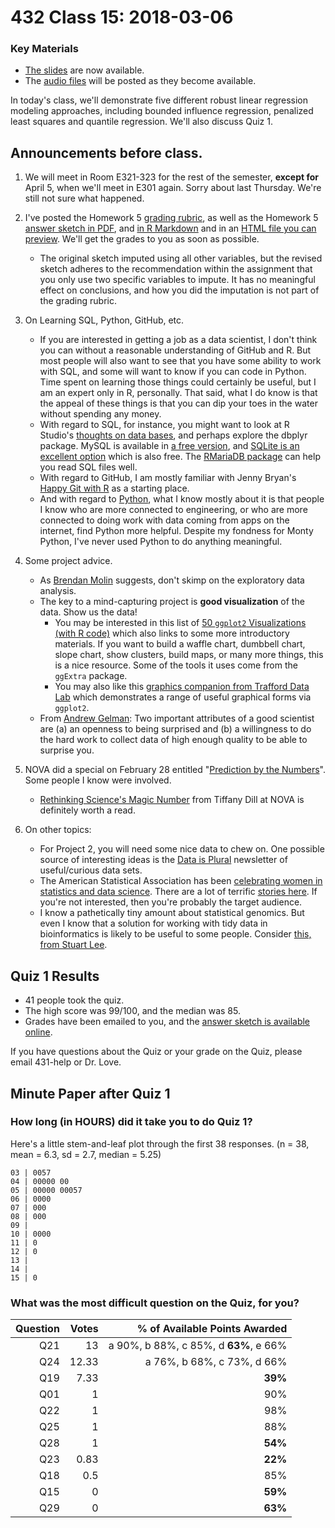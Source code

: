 # 432 Class 15: 2018-03-06

### Key Materials

- [The slides](https://github.com/THOMASELOVE/432-2018/tree/master/slides/class15) are now available.
- The [audio files](https://github.com/THOMASELOVE/432-2018/tree/master/slides/class15) will be posted as they become available.

In today's class, we'll demonstrate five different robust linear regression modeling approaches, including bounded influence regression, penalized least squares and quantile regression. We'll also discuss Quiz 1.

## Announcements before class.

1. We will meet in Room E321-323 for the rest of the semester, **except for** April 5, when we'll meet in E301 again. Sorry about last Thursday. We're still not sure what happened.

2. I've posted the Homework 5 [grading rubric](https://github.com/THOMASELOVE/432-2018/blob/master/assignments/hw5/hw5rubric.md), as well as the Homework 5 [answer sketch in PDF](https://github.com/THOMASELOVE/432-2018/blob/master/assignments/hw5/hw5sketch.pdf), and [in R Markdown](https://raw.githubusercontent.com/THOMASELOVE/432-2018/master/assignments/hw5/hw5sketch.Rmd) and in an [HTML file you can preview](http://htmlpreview.github.io/?https://github.com/THOMASELOVE/432-2018/blob/master/assignments/hw5/hw5sketch.html). We'll get the grades to you as soon as possible.
    - The original sketch imputed using all other variables, but the revised sketch adheres to the recommendation within the assignment that you only use two specific variables to impute. It has no meaningful effect on conclusions, and how you did the imputation is not part of the grading rubric.

3. On Learning SQL, Python, GitHub, etc.
    - If you are interested in getting a job as a data scientist, I don't think you can without a reasonable understanding of GitHub and R. But most people will also want to see that you have some ability to work with SQL, and some will want to know if you can code in Python. Time spent on learning those things could certainly be useful, but I am an expert only in R, personally. That said, what I do know is that the appeal of these things is that you can dip your toes in the water without spending any money.
    - With regard to SQL, for instance, you might want to look at R Studio's [thoughts on data bases](https://db.rstudio.com/), and perhaps explore the dbplyr package. MySQL is available in [a free version](https://dev.mysql.com/downloads/mysql/), and [SQLite is an excellent option](https://www.sqlite.org/index.html) which is also free. The [RMariaDB package](https://github.com/r-dbi/RMariaDB) can help you read SQL files well.
    - With regard to GitHub, I am mostly familiar with Jenny Bryan's [Happy Git with R](http://happygitwithr.com/) as a starting place.
    - And with regard to [Python](https://www.python.org/), what I know mostly about it is that people I know who are more connected to engineering, or who are more connected to doing work with data coming from apps on the internet, find Python more helpful. Despite my fondness for Monty Python, I've never used Python to do anything meaningful.

4. Some project advice.
    - As [Brendan Molin](https://twitter.com/bmo_molin/status/969596193692180480?s=11) suggests, don't skimp on the exploratory data analysis.
    - The key to a mind-capturing project is **good visualization** of the data. Show us the data!
        - You may be interested in this list of [50 `ggplot2` Visualizations (with R code)](http://r-statistics.co/Top50-Ggplot2-Visualizations-MasterList-R-Code.html) which also links to some more introductory materials. If you want to build a waffle chart, dumbbell chart, slope chart, show clusters, build maps, or many more things, this is a nice resource. Some of the tools it uses come from the `ggExtra` package.
        - You may also like this [graphics companion from Trafford Data Lab](http://www.trafforddatalab.io/graphics_companion/index.html) which demonstrates a range of useful graphical forms via `ggplot2`.
    - From [Andrew Gelman](http://andrewgelman.com/2018/03/02/audition-fools-explore/): Two important attributes of a good scientist are (a) an openness to being surprised and (b) a willingness to do the hard work to collect data of high enough quality to be able to surprise you.

5. NOVA did a special on February 28 entitled "[Prediction by the Numbers](http://www.pbs.org/wgbh/nova/physics/prediction-numbers.html)". Some people I know were involved.
    - [Rethinking Science's Magic Number](http://www.pbs.org/wgbh/nova/next/body/rethinking-sciences-magic-number/) from Tiffany Dill at NOVA is definitely worth a read.

6. On other topics:
    - For Project 2, you will need some nice data to chew on. One possible source of interesting ideas is the [Data is Plural](https://tinyletter.com/data-is-plural) newsletter of useful/curious data sets.
    - The American Statistical Association has been [celebrating women in statistics and data science](https://www.youtube.com/watch?v=y2udE5N4l_4). There are a lot of terrific [stories here](http://magazine.amstat.org/statisticians-in-history/wis/?utm_content=buffer43082&utm_medium=social&utm_source=twitter.com&utm_campaign=buffer). If you're not interested, then you're probably the target audience.
    - I know a pathetically tiny amount about statistical genomics. But even I know that a solution for working with tidy data in bioinformatics is likely to be useful to some people. Consider [this, from Stuart Lee](https://sa-lee.github.io/plyranges/).
    
## Quiz 1 Results

- 41 people took the quiz. 
- The high score was 99/100, and the median was 85. 
- Grades have been emailed to you, and the [answer sketch is available online](https://github.com/THOMASELOVE/432-2018/tree/master/quizzes/quiz1).

If you have questions about the Quiz or your grade on the Quiz, please email 431-help or Dr. Love.

## Minute Paper after Quiz 1

### How long (in HOURS) did it take you to do Quiz 1?

Here's a little stem-and-leaf plot through the first 38 responses. (n = 38, mean = 6.3, sd = 2.7, median = 5.25)

```
03 | 0057
04 | 00000 00
05 | 00000 00057
06 | 0000
07 | 000
08 | 000
09 |
10 | 0000
11 | 0
12 | 0
13 |
14 |
15 | 0
```

### What was the most difficult question on the Quiz, for you?

Question | Votes | % of Available Points Awarded
---: | ---: | --------------:
Q21 | 13    | a 90%, b 88%, c 85%, d **63%**, e 66%
Q24 | 12.33 | a 76%, b 68%, c 73%, d 66%
Q19 | 7.33  | **39%**
Q01 | 1     | 90%
Q22 | 1     | 98%
Q25 | 1     | 88%
Q28 | 1     | **54%**
Q23 | 0.83  | **22%**
Q18 | 0.5   | 85%
Q15 | 0     | **59%**
Q29 | 0     | **63%**
